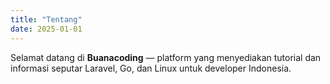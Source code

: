 ```yaml
---
title: "Tentang"
date: 2025-01-01
---
```


Selamat datang di **Buanacoding** — platform yang menyediakan tutorial dan informasi seputar Laravel, Go, dan Linux untuk developer Indonesia.
